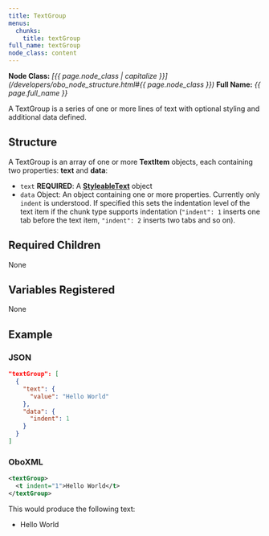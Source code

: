 ```yaml
---
title: TextGroup
menus:
  chunks:
    title: textGroup
full_name: textGroup
node_class: content
---
```

**Node Class:** *[{{ page.node_class | capitalize }}](/developers/obo_node_structure.html#{{ page.node_class }})*
**Full Name:** *{{ page.full_name }}*

A TextGroup is a series of one or more lines of text with optional styling and additional data defined.

## Structure

A TextGroup is an array of one or more **TextItem** objects, each containing two properties: **text** and **data**:

* `text` **REQUIRED**: A [**StyleableText**](content_styleabletext.md) object
* `data` Object: An object containing one or more properties. Currently only `indent` is understood. If specified this sets the indentation level of the text item if the chunk type supports indentation (`"indent": 1` inserts one tab before the text item, `"indent": 2` inserts two tabs and so on).

## Required Children

None

## Variables Registered

None

## Example

### JSON

```json
"textGroup": [
  {
    "text": {
      "value": "Hello World"
    },
    "data": {
      "indent": 1
    }
  }
]
```

### OboXML

```xml
<textGroup>
  <t indent="1">Hello World</t>
</textGroup>
```

This would produce the following text:
* Hello World
